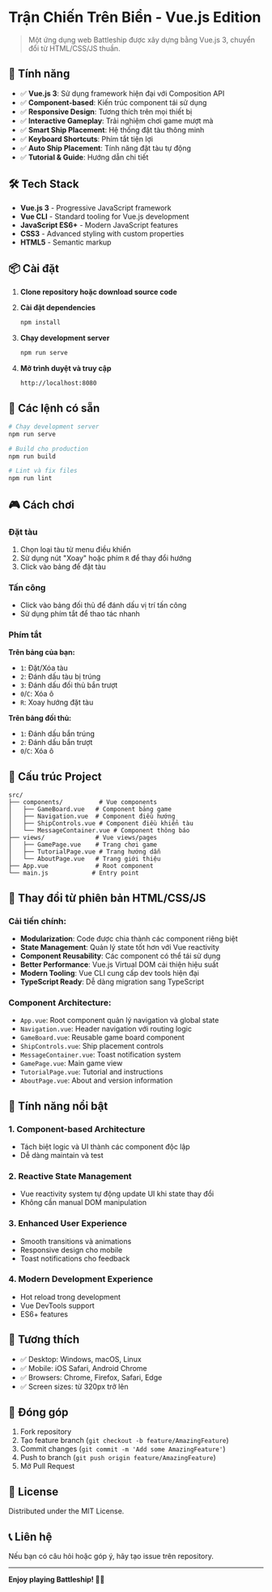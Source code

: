 # Trận Chiến Trên Biển - Vue.js Edition

> Một ứng dụng web Battleship được xây dựng bằng Vue.js 3, chuyển đổi từ HTML/CSS/JS thuần.

## 🚀 Tính năng

- ✅ **Vue.js 3**: Sử dụng framework hiện đại với Composition API
- ✅ **Component-based**: Kiến trúc component tái sử dụng
- ✅ **Responsive Design**: Tương thích trên mọi thiết bị
- ✅ **Interactive Gameplay**: Trải nghiệm chơi game mượt mà
- ✅ **Smart Ship Placement**: Hệ thống đặt tàu thông minh
- ✅ **Keyboard Shortcuts**: Phím tắt tiện lợi
- ✅ **Auto Ship Placement**: Tính năng đặt tàu tự động
- ✅ **Tutorial & Guide**: Hướng dẫn chi tiết

## 🛠️ Tech Stack

- **Vue.js 3** - Progressive JavaScript framework
- **Vue CLI** - Standard tooling for Vue.js development
- **JavaScript ES6+** - Modern JavaScript features
- **CSS3** - Advanced styling with custom properties
- **HTML5** - Semantic markup

## 📦 Cài đặt

1. **Clone repository hoặc download source code**

2. **Cài đặt dependencies**
   ```bash
   npm install
   ```

3. **Chạy development server**
   ```bash
   npm run serve
   ```

4. **Mở trình duyệt và truy cập**
   ```
   http://localhost:8080
   ```

## 🔧 Các lệnh có sẵn

```bash
# Chạy development server
npm run serve

# Build cho production
npm run build

# Lint và fix files
npm run lint
```

## 🎮 Cách chơi

### Đặt tàu
1. Chọn loại tàu từ menu điều khiển
2. Sử dụng nút "Xoay" hoặc phím `R` để thay đổi hướng
3. Click vào bảng để đặt tàu

### Tấn công
- Click vào bảng đối thủ để đánh dấu vị trí tấn công
- Sử dụng phím tắt để thao tác nhanh

### Phím tắt

**Trên bảng của bạn:**
- `1`: Đặt/Xóa tàu
- `2`: Đánh dấu tàu bị trúng
- `3`: Đánh dấu đối thủ bắn trượt
- `0`/`C`: Xóa ô
- `R`: Xoay hướng đặt tàu

**Trên bảng đối thủ:**
- `1`: Đánh dấu bắn trúng
- `2`: Đánh dấu bắn trượt
- `0`/`C`: Xóa ô

## 📁 Cấu trúc Project

```
src/
├── components/          # Vue components
│   ├── GameBoard.vue   # Component bảng game
│   ├── Navigation.vue  # Component điều hướng
│   ├── ShipControls.vue # Component điều khiển tàu
│   └── MessageContainer.vue # Component thông báo
├── views/              # Vue views/pages
│   ├── GamePage.vue    # Trang chơi game
│   ├── TutorialPage.vue # Trang hướng dẫn
│   └── AboutPage.vue   # Trang giới thiệu
├── App.vue             # Root component
└── main.js            # Entry point
```

## 🔄 Thay đổi từ phiên bản HTML/CSS/JS

### Cải tiến chính:
- **Modularization**: Code được chia thành các component riêng biệt
- **State Management**: Quản lý state tốt hơn với Vue reactivity
- **Component Reusability**: Các component có thể tái sử dụng
- **Better Performance**: Vue.js Virtual DOM cải thiện hiệu suất
- **Modern Tooling**: Vue CLI cung cấp dev tools hiện đại
- **TypeScript Ready**: Dễ dàng migration sang TypeScript

### Component Architecture:
- `App.vue`: Root component quản lý navigation và global state
- `Navigation.vue`: Header navigation với routing logic
- `GameBoard.vue`: Reusable game board component
- `ShipControls.vue`: Ship placement controls
- `MessageContainer.vue`: Toast notification system
- `GamePage.vue`: Main game view
- `TutorialPage.vue`: Tutorial and instructions
- `AboutPage.vue`: About and version information

## 🌟 Tính năng nổi bật

### 1. Component-based Architecture
- Tách biệt logic và UI thành các component độc lập
- Dễ dàng maintain và test

### 2. Reactive State Management
- Vue reactivity system tự động update UI khi state thay đổi
- Không cần manual DOM manipulation

### 3. Enhanced User Experience
- Smooth transitions và animations
- Responsive design cho mobile
- Toast notifications cho feedback

### 4. Modern Development Experience
- Hot reload trong development
- Vue DevTools support
- ES6+ features

## 📱 Tương thích

- ✅ Desktop: Windows, macOS, Linux
- ✅ Mobile: iOS Safari, Android Chrome
- ✅ Browsers: Chrome, Firefox, Safari, Edge
- ✅ Screen sizes: từ 320px trở lên

## 🤝 Đóng góp

1. Fork repository
2. Tạo feature branch (`git checkout -b feature/AmazingFeature`)
3. Commit changes (`git commit -m 'Add some AmazingFeature'`)
4. Push to branch (`git push origin feature/AmazingFeature`)
5. Mở Pull Request

## 📄 License

Distributed under the MIT License.

## 📞 Liên hệ

Nếu bạn có câu hỏi hoặc góp ý, hãy tạo issue trên repository.

---

**Enjoy playing Battleship! 🚢⚓**
